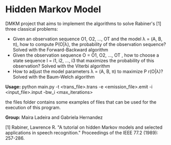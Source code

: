 # Hidden Markov Model
DMKM project that aims to implement the algorithms to solve Rabiner's [1] three classical problems:
* Given an observation sequence O1, O2, ..., OT and the model λ = (A, B, π),
how to compute P(O|λ), the probability of the observation sequence? Solved with the Forward-Backward algorithm
* Given the observation sequence O = O1, O2, ..., OT , how to choose a state
sequence I = i1, i2, ..., i3 that maximizes the probability of this observation? Solved with the Viterbi algorithm
* How to adjust the model parameters λ = (A, B, π) to maximize P r(O|λ)? Solved with the Baum-Welch algorithm

**Usage:**
python main.py -t \<trans\_file\>.trans -e \<emission\_file\>.emit -i \<input\_file\>.input -bw_i <max_iterations>

the files folder contains some examples of files that can be used for the execution of this program.

**Group:** 
Maira Ladeira and Gabriela Hernandez

[1] Rabiner, Lawrence R. "A tutorial on hidden Markov models and selected applications in
speech recognition." Proceedings of the IEEE 77.2 (1989): 257-286.

